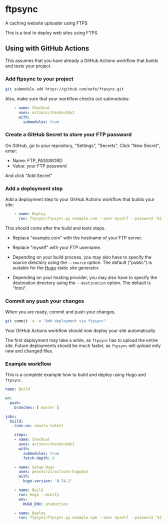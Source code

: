 # ftpsync

A caching website uploader using FTPS

This is a tool to deploy web sites using FTPS.

## Using with GitHub Actions

This assumes that you have already a GitHub Actions workflow that builds and tests your project.

### Add ftpsync to your project

```bash
git submodule add https://github.com/oefe/ftpsync.git
```

Also, make sure that your workflow checks out submodules:

```yaml
    - name: Checkout
      uses: actions/checkout@v2
      with:
        submodules: true
```

### Create a GitHub Secret to store your FTP password

On GitHub, go to your repository, "Settings", "Secrets". Click "New Secret", enter:

- Name: FTP_PASSWORD
- Value: your FTP password

And click "Add Secret"

### Add a deployment step

Add a deployment step to your GitHub Actions workflow that builds your site:

```yaml
    - name: Deploy
      run: ftpsync/ftpsync.py example.com --user myself --password "${{ secrets.FTP_PASSWORD }}"
```

This should come after the build and tests steps.

- Replace "example.com" with the hostname of your FTP server.
- Replace "myself" with your FTP username.

- Depending on your build process, you may also have to specify the source directory using the `--source` option.
The default ("public") is suitable for the [Hugo](https://gohugo.io) static site generator.

- Depending on your hosting provider, you may also have to specify the destination directory using the `--destination` option.
The default is "html".

### Commit any push your changes

When you are ready, commit and push your changes.

```bash
git commit -a -m "Add deployment via ftpsync"
```

Your GitHub Actions workflow should now deploy your site automatically.

The first deployment may take a while, as `ftpsync` has to upload the entire site. Future deployments should be much faster,
as `ftpsync` will upload only new and changed files.

### Example workflow

This is a complete example how to build and deploy using Hugo and `ftpsync`.

```yaml
name: Build

on:
  push:
    branches: [ master ]

jobs:
  build:
    runs-on: ubuntu-latest

    steps:
    - name: Checkout
      uses: actions/checkout@v2
      with:
        submodules: true
        fetch-depth: 0

    - name: Setup Hugo
      uses: peaceiris/actions-hugo@v2
      with:
        hugo-version: '0.74.2'

    - name: Build
      run: hugo --minify
      env:
        HUGO_ENV: production

    - name: Deploy
      run: ftpsync/ftpsync.py example.cpm --user myself --password "${{ secrets.FTP_PASSWORD }}"
```
